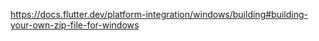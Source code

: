 https://docs.flutter.dev/platform-integration/windows/building#building-your-own-zip-file-for-windows